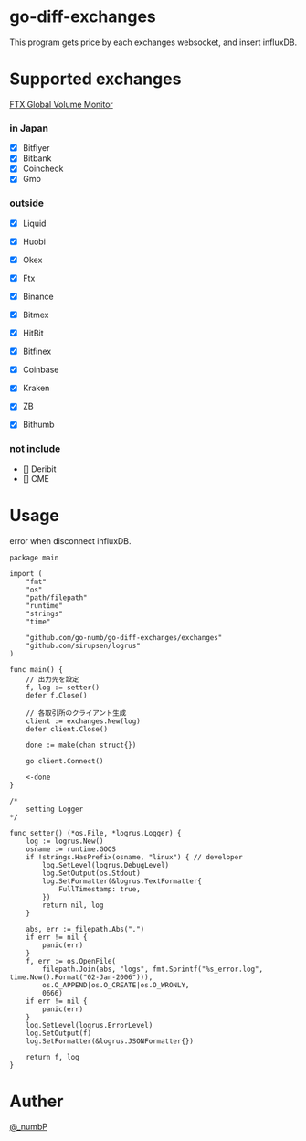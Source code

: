 # go-diff-exchanges
This program gets price by each exchanges websocket, and insert influxDB. 


# Supported exchanges
[FTX Global Volume Monitor](https://ftx.com/volume-monitor)

### in Japan
- [x] Bitflyer  
- [x] Bitbank  
- [x] Coincheck  
- [x] Gmo  

### outside
- [x] Liquid
- [x] Huobi
- [x] Okex
- [x] Ftx  

- [x] Binance
- [x] Bitmex
- [x] HitBit 

- [x] Bitfinex
- [x] Coinbase
- [x] Kraken
- [x] ZB 
- [x] Bithumb

### not include
- [] Deribit
- [] CME

# Usage
error when disconnect influxDB. 

``` golang
package main

import (
	"fmt"
	"os"
	"path/filepath"
	"runtime"
	"strings"
	"time"

	"github.com/go-numb/go-diff-exchanges/exchanges"
	"github.com/sirupsen/logrus"
)

func main() {
	// 出力先を設定
	f, log := setter()
	defer f.Close()

	// 各取引所のクライアント生成
	client := exchanges.New(log)
	defer client.Close()

	done := make(chan struct{})

	go client.Connect()

	<-done
}

/*
    setting Logger
*/

func setter() (*os.File, *logrus.Logger) {
	log := logrus.New()
	osname := runtime.GOOS
	if !strings.HasPrefix(osname, "linux") { // developer
		log.SetLevel(logrus.DebugLevel)
		log.SetOutput(os.Stdout)
		log.SetFormatter(&logrus.TextFormatter{
			FullTimestamp: true,
		})
		return nil, log
	}

	abs, err := filepath.Abs(".")
	if err != nil {
		panic(err)
	}
	f, err := os.OpenFile(
		filepath.Join(abs, "logs", fmt.Sprintf("%s_error.log", time.Now().Format("02-Jan-2006"))),
		os.O_APPEND|os.O_CREATE|os.O_WRONLY,
		0666)
	if err != nil {
		panic(err)
	}
	log.SetLevel(logrus.ErrorLevel)
	log.SetOutput(f)
	log.SetFormatter(&logrus.JSONFormatter{})

	return f, log
}
```

# Auther
[@_numbP](https://twitter.com/_numbP)